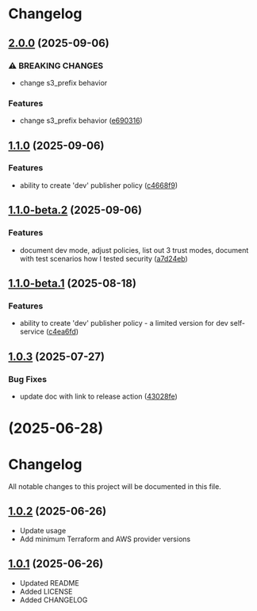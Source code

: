 # Changelog

## [2.0.0](https://github.com/agilecustoms/terraform-aws-ci-publisher/compare/v1.1.0...v2.0.0) (2025-09-06)

### ⚠ BREAKING CHANGES

* change s3_prefix behavior

### Features

* change s3_prefix behavior ([e690316](https://github.com/agilecustoms/terraform-aws-ci-publisher/commit/e690316c02f9917926ae6bd80b1afb0d5f0db7d4))


## [1.1.0](https://github.com/agilecustoms/terraform-aws-ci-publisher/compare/v1.0.3...v1.1.0) (2025-09-06)

### Features

* ability to create 'dev' publisher policy ([c4668f9](https://github.com/agilecustoms/terraform-aws-ci-publisher/commit/c4668f9a6d427209ca5070f17b7f1b45097825c2))


## [1.1.0-beta.2](https://github.com/agilecustoms/terraform-aws-ci-publisher/compare/v1.1.0-beta.1...v1.1.0-beta.2) (2025-09-06)

### Features

* document dev mode, adjust policies, list out 3 trust modes, document with test scenarios how I tested security ([a7d24eb](https://github.com/agilecustoms/terraform-aws-ci-publisher/commit/a7d24eba019b5961e3c613ced88e0e35724e3b87))


## [1.1.0-beta.1](https://github.com/agilecustoms/terraform-aws-ci-publisher/compare/v1.0.3...v1.1.0-beta.1) (2025-08-18)

### Features

* ability to create 'dev' publisher policy - a limited version for dev self-service ([c4ea6fd](https://github.com/agilecustoms/terraform-aws-ci-publisher/commit/c4ea6fd5a17c415e5bc53ae240f9cd6d1f4733d1))


## [1.0.3](https://github.com/agilecustoms/terraform-aws-ci-publisher/compare/v1.0.2...v1.0.3) (2025-07-27)

### Bug Fixes

* update doc with link to release action ([43028fe](https://github.com/agilecustoms/terraform-aws-ci-publisher/commit/43028fe94b70b1e855945b99c6d01af16c8cd991))


# [](https://github.com/agilecustoms/terraform-aws-ci-publisher/compare/v1.0.2...v) (2025-06-28)



# Changelog

All notable changes to this project will be documented in this file.

## [1.0.2](https://github.com/agilecustoms/terraform-aws-ci-publisher/compare/v1.0.1...v1.0.2) (2025-06-26)

* Update usage
* Add minimum Terraform and AWS provider versions

## [1.0.1](https://github.com/agilecustoms/terraform-aws-ci-publisher/compare/v1.0.0...v1.0.1) (2025-06-26)

* Updated README
* Added LICENSE
* Added CHANGELOG
